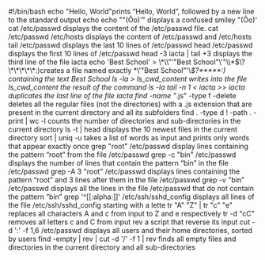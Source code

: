 #!/bin/bash
echo "Hello, World"prints “Hello, World”, followed by a new line to the standard output
echo echo "\"(Ôo)'" displays a confused smiley "(Ôo)'
cat /etc/passwd displays the content of the /etc/passwd file.
cat /etc/passwd /etc/hosts displays the content of /etc/passwd and /etc/hosts
tail /etc/passwd displays the last 10 lines of /etc/passwd
head /etc/passwd displays the first 10 lines of /etc/passwd
head -3 iacta | tail +3 displays the third line of the file iacta
echo 'Best School' > \\\*\\\\"'\"Best School\"\\'"\\\\\*\$\\\?\\\*\\\*\\\*\\\*\\\*:\)creates a file named exactly \*\\'"Best School"\'\\*$\?\*\*\*\*\*:) containing the text Best School
ls -la > ls_cwd_content writes into the file ls_cwd_content the result of the command ls -la
tail -n 1 < iacta >> iacta duplicates the last line of the file iacta
find -name "*.js" -type f -delete deletes all the regular files (not the directories) with a .js extension that are present in the current directory and all its subfolders
find . -type d ! -path . -print | wc -l counts the number of directories and sub-directories in the current directory
ls -t | head displays the 10 newest files in the current directory
sort | uniq -u takes a list of words as input and prints only words that appear exactly once
grep "root" /etc/passwd display lines containing the pattern “root” from the file /etc/passwd
grep -c "bin" /etc/passwd displays the number of lines that contain the pattern “bin” in the file /etc/passwd
grep -A 3 "root" /etc/passwd displays lines containing the pattern “root” and 3 lines after them in the file /etc/passwd
grep -v "bin" /etc/passwd displays  all the lines in the file /etc/passwd that do not contain the pattern “bin”
grep '^[[:alpha:]]' /etc/ssh/sshd_config displays  all lines of the file /etc/ssh/sshd_config starting with a lette
tr "A" "Z" | tr "c" "e" replaces all characters A and c from input to Z and e respectively
tr -d "cC" removes all letters c and C from input
rev a script that reverse its input
cut -d ':' -f 1,6 /etc/passwd displays all users and their home directories, sorted by users
find -empty | rev | cut -d '/' -f 1 | rev finds all empty files and directories in the current directory and all sub-directories
